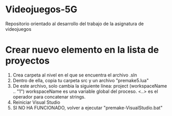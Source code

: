 # Videojuegos-5G
Repositorio orientado al desarrollo del trabajo de la asignatura de videojuegos

# Crear nuevo elemento en la lista de proyectos
1. Crea carpeta al nivel en el que se encuentra el archivo .sln
2. Dentro de ella, copia tu carpeta src y un archivo "premake5.lua"
3. De este archivo, solo cambia la siguiente línea: project (workspaceName .. "1")
workspaceName es una variable global del proceso.
<..> es el operador para concatenar strings.
4. Reiniciar Visual Studio
5. SI NO HA FUNCIONADO, volver a ejecutar "premake-VisualStudio.bat"
